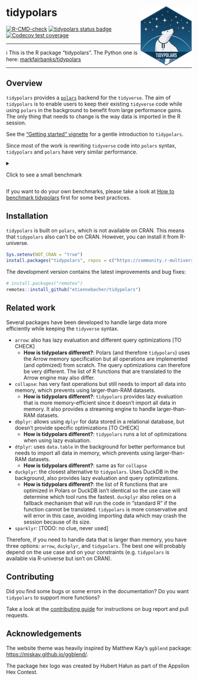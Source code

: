 
# tidypolars <a href="https://tidypolars.etiennebacher.com/"><img src="man/figures/logo.png" align="right" height="160" /></a>

<!-- badges: start -->

[![R-CMD-check](https://github.com/etiennebacher/tidypolars/actions/workflows/R-CMD-check.yml/badge.svg)](https://github.com/etiennebacher/tidypolars/actions/workflows/R-CMD-check.yml)
[![tidypolars status
badge](https://etiennebacher.r-universe.dev/badges/tidypolars)](https://etiennebacher.r-universe.dev/tidypolars)
[![Codecov test
coverage](https://codecov.io/gh/etiennebacher/tidypolars/branch/main/graph/badge.svg)](https://app.codecov.io/gh/etiennebacher/tidypolars?branch=main)
<!-- badges: end -->

------------------------------------------------------------------------

:information_source: This is the R package “tidypolars”. The Python one
is here:
[markfairbanks/tidypolars](https://github.com/markfairbanks/tidypolars)

------------------------------------------------------------------------

<!-- * [Motivation](#motivation) -->

<!-- * [Installation](#installation) -->

<!-- * [Example](#example) -->

<!-- * [Contributing](#contributing) -->

## Overview

`tidypolars` provides a [`polars`](https://rpolars.github.io/) backend
for the `tidyverse`. The aim of `tidypolars` is to enable users to keep
their existing `tidyverse` code while using `polars` in the background
to benefit from large performance gains. The only thing that needs to
change is the way data is imported in the R session.

See the [“Getting started”
vignette](https://tidypolars.etiennebacher.com/articles/tidypolars) for
a gentle introduction to `tidypolars`.

Since most of the work is rewriting `tidyverse` code into `polars`
syntax, `tidypolars` and `polars` have very similar performance.

<details>

<summary>

Click to see a small benchmark
</summary>

The main purpose of this benchmark is to show that `polars` and
`tidypolars` are close and to give an idea of the performance. For more
thorough, representative benchmarks about `polars`, take a look at
[DuckDB benchmarks](https://duckdblabs.github.io/db-benchmark/) instead.

``` r
# library(collapse, warn.conflicts = FALSE)
# library(dplyr, warn.conflicts = FALSE)
# library(dtplyr)
# library(polars)
# library(tidypolars)

# large_iris <- data.table::rbindlist(rep(list(iris), 100000))
# large_iris_pl <- as_polars_lf(large_iris)
# large_iris_dt <- lazy_dt(large_iris)

# format(nrow(large_iris), big.mark = ",")

# bench::mark(
#   polars = {
#     large_iris_pl$
#       select(c("Sepal.Length", "Sepal.Width", "Petal.Length", "Petal.Width"))$
#       with_columns(
#         pl$when(
#           (pl$col("Petal.Length") / pl$col("Petal.Width") > 3)
#         )$then(pl$lit("long"))$
#           otherwise(pl$lit("large"))$
#           alias("petal_type")
#       )$
#       filter(pl$col("Sepal.Length")$is_between(4.5, 5.5))$
#       collect()
#   },
#   tidypolars = {
#     large_iris_pl |>
#       select(starts_with(c("Sep", "Pet"))) |>
#       mutate(
#         petal_type = ifelse((Petal.Length / Petal.Width) > 3, "long", "large")
#       ) |> 
#       filter(between(Sepal.Length, 4.5, 5.5)) |> 
#       compute()
#   },
#   dplyr = {
#     large_iris |>
#       select(starts_with(c("Sep", "Pet"))) |>
#       mutate(
#         petal_type = ifelse((Petal.Length / Petal.Width) > 3, "long", "large")
#       ) |>
#       filter(between(Sepal.Length, 4.5, 5.5))
#   },
#   dtplyr = {
#     large_iris_dt |>
#       select(starts_with(c("Sep", "Pet"))) |>
#       mutate(
#         petal_type = ifelse((Petal.Length / Petal.Width) > 3, "long", "large")
#       ) |>
#       filter(between(Sepal.Length, 4.5, 5.5)) |> 
#       as.data.frame()
#   },
#   collapse = {
#     large_iris |>
#       fselect(c("Sepal.Length", "Sepal.Width", "Petal.Length", "Petal.Width")) |>
#       fmutate(
#         petal_type = data.table::fifelse((Petal.Length / Petal.Width) > 3, "long", "large")
#       ) |>
#       fsubset(Sepal.Length >= 4.5 & Sepal.Length <= 5.5)
#   },
#   check = FALSE,
#   iterations = 40
# )

# NOTE: do NOT take the "mem_alloc" results into account.
# `bench::mark()` doesn't report the accurate memory usage for packages calling
# Rust code.
```

</details>

If you want to do your own benchmarks, please take a look at [How to
benchmark
tidypolars](https://tidypolars.etiennebacher.com/articles/how-to-benchmark)
first for some best practices.

## Installation

`tidypolars` is built on `polars`, which is not available on CRAN. This
means that `tidypolars` also can’t be on CRAN. However, you can install
it from R-universe.

``` r
Sys.setenv(NOT_CRAN = "true")
install.packages("tidypolars", repos = c("https://community.r-multiverse.org", 'https://cloud.r-project.org'))
```

The development version contains the latest improvements and bug fixes:

``` r
# install.packages("remotes")
remotes::install_github("etiennebacher/tidypolars")
```

## Related work

Several packages have been developed to handle large data more
efficiently while keeping the `tidyverse` syntax.

- `arrow`: also has lazy evaluation and different query optimizations
  \[TO CHECK\]
  - **How is tidypolars different?**: Polars (and therefore
    `tidypolars`) uses the Arrow memory specification but all operations
    are implemented (and optimized) from scratch. The query
    optimizations can therefore be very different. The list of R
    functions that are translated to the Arrow engine may also differ.
- `collapse`: has very fast operations but still needs to import all
  data into memory, which prevents using larger-than-RAM datasets.
  - **How is tidypolars different?**: `tidypolars` provides lazy
    evaluation that is more memory-efficient since it doesn’t import all
    data in memory. It also provides a streaming engine to handle
    larger-than-RAM datasets.
- `dbplyr`: allows using `dplyr` for data stored in a relational
  database, but doesn’t provide specific optimizations \[TO CHECK\]
  - **How is tidypolars different?**: `tidypolars` runs a lot of
    optimizations when using lazy evaluation.
- `dtplyr`: uses `data.table` in the background for better performance
  but needs to import all data in memory, which prevents using
  larger-than-RAM datasets.
  - **How is tidypolars different?**: same as for `collapse`
- `duckplyr`: the closest alternative to `tidypolars`. Uses DuckDB in
  the background, also provides lazy evaluation and query optimizations.
  - **How is tidypolars different?**: the list of R functions that are
    optimized in Polars or DuckDB isn’t identical so the use case will
    determine which tool runs the fastest. `duckplyr` also relies on a
    fallback mechanism that will run the code in “standard R” if the
    function cannot be translated. `tidypolars` is more conservative and
    will error in this case, avoiding importing data which may crash the
    session because of its size.
- `sparklyr`: \[TODO: no clue, never used\]

Therefore, if you need to handle data that is larger than memory, you
have three options: `arrow`, `duckplyr`, and `tidypolars`. The best one
will probably depend on the use case and on your constraints
(e.g. `tidypolars` is available via R-universe but isn’t on CRAN).

## Contributing

Did you find some bugs or some errors in the documentation? Do you want
`tidypolars` to support more functions?

Take a look at the [contributing
guide](https://tidypolars.etiennebacher.com/CONTRIBUTING.html) for
instructions on bug report and pull requests.

## Acknowledgements

The website theme was heavily inspired by Matthew Kay’s `ggblend`
package: <https://mjskay.github.io/ggblend/>.

The package hex logo was created by Hubert Hałun as part of the Appsilon
Hex Contest.
